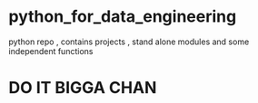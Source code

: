 # python_for_data_engineering
python repo , contains projects , stand alone modules and some independent functions 
<h1>DO IT BIGGA CHAN</h1>
